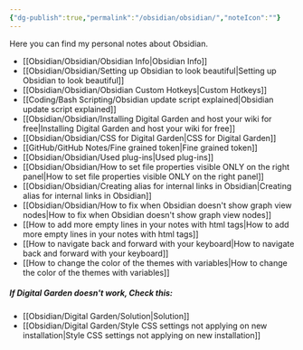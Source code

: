 ```yaml
---
{"dg-publish":true,"permalink":"/obsidian/obsidian/","noteIcon":""}
---
```


Here you can find my personal notes about Obsidian.

- [[Obsidian/Obsidian/Obsidian Info\|Obsidian Info]]
- [[Obsidian/Obsidian/Setting up Obsidian to look beautiful\|Setting up Obsidian to look beautiful]]
- [[Obsidian/Obsidian/Obsidian Custom Hotkeys\|Custom Hotkeys]]
- [[Coding/Bash Scripting/Obsidian update script explained\|Obsidian update script explained]]
- [[Obsidian/Obsidian/Installing Digital Garden and host your wiki for free\|Installing Digital Garden and host your wiki for free]]
- [[Obsidian/Obsidian/CSS for Digital Garden\|CSS for Digital Garden]]
- [[GitHub/GitHub Notes/Fine grained token\|Fine grained token]]
- [[Obsidian/Obsidian/Used plug-ins\|Used plug-ins]]
- [[Obsidian/Obsidian/How to set file properties visible ONLY on the right panel\|How to set file properties visible ONLY on the right panel]]
- [[Obsidian/Obsidian/Creating alias for internal links in Obsidian\|Creating alias for internal links in Obsidian]]
- [[Obsidian/Obsidian/How to fix when Obsidian doesn't show graph view nodes\|How to fix when Obsidian doesn't show graph view nodes]]
- [[How to add more empty lines in your notes with html tags\|How to add more empty lines in your notes with html tags]]
- [[How to navigate back and forward with your keyboard\|How to navigate back and forward with your keyboard]]
- [[How to change the color of the themes with variables\|How to change the color of the themes with variables]]

##### If Digital Garden doesn't work, Check this:
- [[Obsidian/Digital Garden/Solution\|Solution]]
- [[Obsidian/Digital Garden/Style CSS settings not applying on new installation\|Style CSS settings not applying on new installation]]